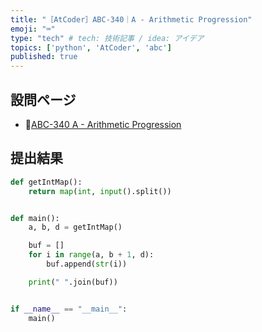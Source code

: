 ```yaml
---
title: "［AtCoder］ABC-340｜A - Arithmetic Progression"
emoji: "⌨️"
type: "tech" # tech: 技術記事 / idea: アイデア
topics: ['python', 'AtCoder', 'abc']
published: true
---
```


## 設問ページ

- 🔗[ABC-340 A - Arithmetic Progression](https://atcoder.jp/contests/abc340/tasks/abc340_a)

## 提出結果

```python
def getIntMap():
    return map(int, input().split())


def main():
    a, b, d = getIntMap()

    buf = []
    for i in range(a, b + 1, d):
        buf.append(str(i))

    print(" ".join(buf))


if __name__ == "__main__":
    main()
```
